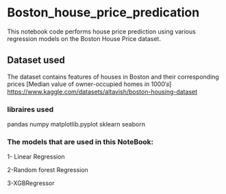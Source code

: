 # Boston_house_price_predication
This notebook code performs house price prediction using various regression models on the Boston House Price dataset.


## Dataset used 
The dataset contains features of houses in Boston and their corresponding prices [Median value of owner-occupied homes in  1000′𝑠]
https://www.kaggle.com/datasets/altavish/boston-housing-dataset


### libraires used 
 pandas 
 numpy
 matplotlib.pyplot
 sklearn
 seaborn

 
 ### The models that are used in this NoteBook:
 1- Linear Regression
 
 2-Random forest Regression
 
 3-XGBRegressor
